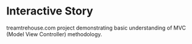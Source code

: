 # Interactive Story
treamtrehouse.com project demonstrating basic understanding of
MVC (Model View Controller) methodology.
